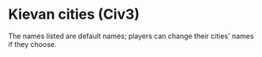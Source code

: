# Kievan cities (Civ3)

The names listed are default names; players can change their cities' names if they choose.